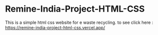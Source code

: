 # Remine-India-Project-HTML-CSS
This is a simple html css website for e waste recycling.
to see click here : https://remine-india-project-html-css.vercel.app/
